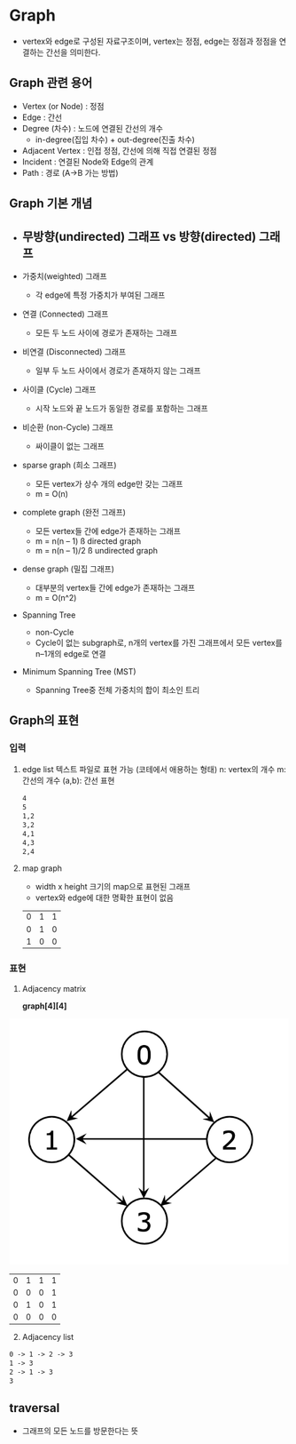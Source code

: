 # Graph
- vertex와 edge로 구성된 자료구조이며, vertex는 정점, edge는 정점과 정점을 연결하는 간선을 의미한다.

## Graph 관련 용어
- Vertex (or Node) : 정점
- Edge : 간선
- Degree (차수) : 노드에 연결된 간선의 개수
    - in-degree(집입 차수) + out-degree(진출 차수)
- Adjacent Vertex : 인접 정점, 간선에 의해 직접 연결된 정점
- Incident : 연결된 Node와 Edge의 관계
- Path : 경로 (A→B 가는 방법)

## Graph 기본 개념
- 무방향(undirected) 그래프 vs 방향(directed) 그래프
    - 
- 가중치(weighted) 그래프
    - 각 edge에 특정 가중치가 부여된 그래프

- 연결 (Connected) 그래프
    - 모든 두 노드 사이에 경로가 존재하는 그래프

- 비연결 (Disconnected) 그래프
    - 일부 두 노드 사이에서 경로가 존재하지 않는 그래프

- 사이클 (Cycle) 그래프
    - 시작 노드와 끝 노드가 동일한 경로를 포함하는 그래프

- 비순환 (non-Cycle) 그래프
    - 싸이클이 없는 그래프

- sparse graph (희소 그래프)
    - 모든 vertex가 상수 개의 edge만 갖는 그래프
    - m = O(n)

- complete graph (완전 그래프)
    - 모든 vertex들 간에 edge가 존재하는 그래프
    - m = n(n – 1) ß directed graph
    - m = n(n – 1)/2 ß undirected graph

- dense graph (밀집 그래프)
    - 대부분의 vertex들 간에 edge가 존재하는 그래프
    - m = O(n^2)

- Spanning Tree
    - non-Cycle
    - Cycle이 없는 subgraph로, n개의 vertex를 가진 그래프에서 모든 vertex를 n–1개의 edge로 연결

- Minimum Spanning Tree (MST)
    - Spanning Tree중 전체 가중치의 합이 최소인 트리

## Graph의 표현

### 입력
1. edge list
    텍스트 파일로 표현 가능 (코테에서 애용하는 형태)
    n: vertex의 개수
    m: 간선의 개수
    (a,b): 간선 표현
    ```text
    4
    5
    1,2
    3,2
    4,1
    4,3
    2,4
    ```
2. map graph
    - width x height 크기의 map으로 표현된 그래프
    - vertex와 edge에 대한 명확한 표현이 없음

    ||||
    |---|---|---|
    |0|1|1|
    |0|1|0|
    |1|0|0|

### 표현
1. Adjacency matrix
    
    **graph[4][4]**

![](Graph02.png)
    
|||||
|---|---|---|---|
|0|1|1|1|
|0|0|0|1|
|0|1|0|1|
|0|0|0|0|

2. Adjacency list 

```text
0 -> 1 -> 2 -> 3
1 -> 3
2 -> 1 -> 3
3
```

## traversal

- 그래프의 모든 노드를 방문한다는 뜻